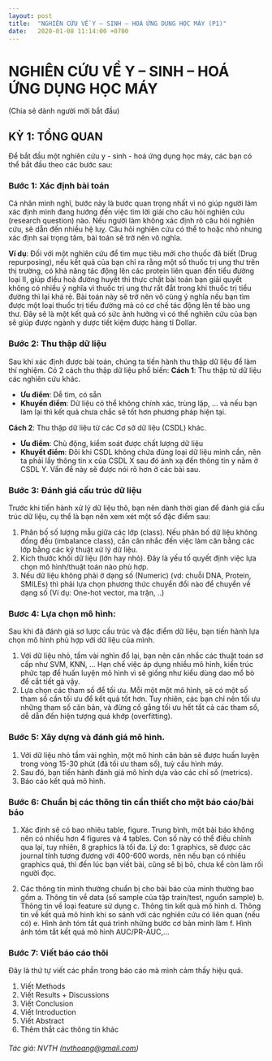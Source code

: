 ```yaml
---
layout: post
title:  "NGHIÊN CỨU VỀ Y – SINH – HOÁ ỨNG DỤNG HỌC MÁY (P1)"
date:   2020-01-08 11:14:00 +0700
---
```


# NGHIÊN CỨU VỀ Y – SINH – HOÁ ỨNG DỤNG HỌC MÁY
(Chia sẻ dành người mới bắt đầu)
## KỲ 1: TỔNG QUAN
Để bắt đầu một nghiên cứu y - sinh - hoá ứng dụng học máy, các bạn có thể bắt đầu theo các bước sau:
### Bước 1: Xác định bài toán
Cá nhân mình nghĩ, bước này là bước quan trọng nhất vì nó giúp người làm xác định mình đang hướng đến việc tìm lời giải cho câu hỏi nghiên cứu (research question) nào. Nếu người làm không xác định rõ câu hỏi nghiên cứu, sẽ dẫn đến nhiều hệ luỵ. Câu hỏi nghiên cứu có thể to hoặc nhỏ nhưng xác định sai trọng tâm, bài toán sẽ trở nên vô nghĩa.

**Ví dụ**: 
Đối với một nghiên cứu để tìm mục tiêu mới cho thuốc đã biết (Drug repurposing), nếu kết quả của bạn chỉ ra rằng một số thuốc trị ung thư trên thị trường, có khả năng tác động lên các protein liên quan đến tiểu đường loại II, giúp điều hoà đường huyết thì thực chất bài toán bạn giải quyết không có nhiều ý nghĩa vì thuốc trị ung thư rất đắt trong khi thuốc trị tiểu đường thì lại khá rẻ. Bài toán này sẽ trở nên vô cùng ý nghĩa nếu bạn tìm được một loại thuốc trị tiểu đường mà có cơ chế tác động lên tế bào ung thư. Đây sẽ là một kết quả có sức ảnh hưởng vì có thể nghiên cứu của bạn sẽ giúp được ngành y dược tiết kiệm được hàng tỉ Dollar.

### Bước 2: Thu thập dữ liệu
Sau khi xác định được bài toán, chúng ta tiến hành thu thập dữ liệu để làm thí nghiệm. Có 2 cách thu thập dữ liệu phổ biến:
**Cách 1**: Thu thập từ dữ liệu các nghiên cứu khác. 
+ **Ưu điểm**: Dễ tìm, có sẵn
+ **Khuyến điểm**: Dữ liệu có thể không chính xác, trùng lặp, ... và nếu bạn làm lại thì kết quả chưa chắc sẽ tốt hơn phương pháp hiện tại.

**Cách 2**: Thu thập dữ liệu từ các Cơ sở dữ liệu (CSDL) khác. 
+ **Ưu điểm**: Chủ động, kiểm soát được chất lượng dữ liệu
+ **Khuyết điểm**: Đôi khi CSDL không chứa đúng loại dữ liệu mình cần, nên ta phải lấy thông tin x của CSDL X sau đó ánh xạ đến thông tin y nằm ở CSDL Y. Vấn đề này sẽ được nói rõ hơn ở các bài sau.

### Bước 3: Đánh giá cấu trúc dữ liệu
Trước khi tiến hành xử lý dữ liệu thô, bạn nên dành thời gian để đánh giá cấu trúc dữ liệu, cụ thể là bạn nên xem xét một số đặc điểm sau:
1. Phân bố số lượng mẫu giữa các lớp (class). Nếu phân bố dữ liệu không đồng đều (imbalance class), cần cân nhắc đến việc làm cân bằng các lớp bằng các kỹ thuật xử lý dữ liệu. 
2. Kích thước khối dữ liệu (lớn hay nhỏ). Đây là yếu tố quyết định việc lựa chọn mô hình/thuật toán nào phù hợp.
3. Nếu dữ liệu không phải ở dạng số (Numeric) (vd: chuỗi DNA, Protein, SMILEs) thì phải lựa chọn phương thức chuyển đổi nào để chuyển về dạng số (Ví dụ: One-hot vector, ma trận, ..)

### Bươc 4: Lựa chọn mô hình:
Sau khi đã đánh giá sơ lược cấu trúc và đặc điểm dữ liệu, bạn tiến hành lựa chọn mô hình phù hợp với dữ liệu của mình.
1. Với dữ liệu nhỏ, tầm vài nghìn đổ lại, bạn nên cân nhắc các thuật toán sơ cấp như SVM, KNN, … Hạn chế việc áp dụng nhiều mô hình, kiến trúc phức tạp để huấn luyện mô hình vì sẽ giống như kiểu dùng dao mổ bò để cắt tiết gà vậy. 
2. Lựa chọn các tham số để tối ưu. Mỗi một một mô hình, sẽ có một số tham số cần tối ưu để kết quả tốt hơn. Tuy nhiên, các bạn chỉ nên tối ưu những tham số căn bản, và đừng cố gắng tối ưu hết tất cả các tham số, dễ dẫn đến hiện tượng quá khớp (overfitting).

### Bước 5: Xây dựng và đánh giá mô hình.
1. Với dữ liệu nhỏ tầm vài nghìn, một mô hình căn bản sẽ được huấn luyện trong vòng 15-30 phút (đã tối ưu tham số), tuỳ cấu hình máy.
2. Sau đó, bạn tiến hành đánh giá mô hình dựa vào các chỉ số (metrics).
3. Báo cáo kết quả mô hình.

### Bước 6: Chuẩn bị các thông tin cần thiết cho một báo cáo/bài báo
1. Xác định sẽ có bao nhiêu table, figure. Trung bình, một bài báo không nên có nhiều hơn 4 figures và 4 tables. Con số này có thể điều chỉnh qua lại, tuy nhiên, 8 graphics là tối đa. Lý do: 1 graphics, sẽ được các journal tính tương đương với 400-600 words, nên nếu bạn có nhiều graphics quá, thì đến lúc bạn viết bài, cũng sẽ bị bỏ, chưa kể còn làm rối người đọc.

2. Các thông tin mình thường chuẩn bị cho bài báo của mình thường bao gồm
a. Thông tin về data (số sample của tập train/test, nguồn sample)
b. Thông tin về loại feature sử dụng
c. Thông tin kết quả mô hình
d. Thông tin về kết quả mô hình khi so sánh với các nghiên cứu có liên quan (nếu có)
e. Hình ảnh tóm tắt quá trình những bước cơ bản mình làm
f. Hình ảnh tóm tắt kết quả mô hình AUC/PR-AUC,…

### Bước 7: Viết báo cáo thôi
Đây là thứ tự viết các phần trong báo cáo mà mình cảm thấy hiệu quả.
1. Viết Methods
2. Viết Results + Discussions
3. Viết Conclusion
4. Viết Introduction
5. Viết Abstract
6. Thêm thắt các thông tin khác

###### Tác giả: NVTH (nvthoang@gmail.com)
